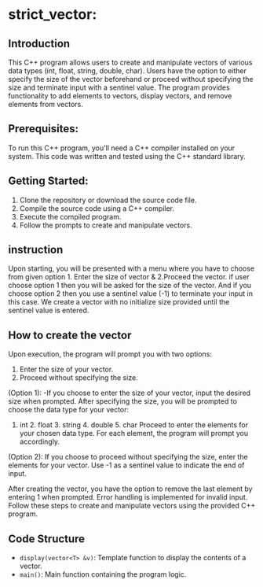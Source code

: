 # strict_vector:

## Introduction
This C++ program allows users to create and manipulate vectors of various data types (int, float, string, double, char). Users have the option to either specify the size of the vector beforehand or proceed without specifying the size and terminate input with a sentinel value. The program provides functionality to add elements to vectors, display vectors, and remove elements from vectors.
## Prerequisites:
To run this C++ program, you'll need a C++ compiler installed on your system. This code was written and tested using the C++ standard library.

## Getting Started:
1. Clone the repository or download the source code file.
2. Compile the source code using a C++ compiler.
3. Execute the compiled program.
4. Follow the prompts to create and manipulate vectors.

## instruction
Upon starting, you will be presented with a menu where you have to choose from given option 1. Enter the size of vector & 2.Proceed the vector. if user choose option  1 then you will be asked for the size of the vector. And if you choose option 2 then you use a sentinel value (-1) to terminate your input in this case.  We create a vector with no initialize size provided until the sentinel value is entered.

## How to create the vector
Upon execution, the program will prompt you with two options:
1. Enter the size of your vector.
2. Proceed without specifying the size.

(Option 1):
-If you choose to enter the size of your vector, input the desired size when prompted.
After specifying the size, you will be prompted to choose the data type for your vector:
1. int    2. float    3. string    4. double    5. char
Proceed to enter the elements for your chosen data type. For each element, the program will prompt you accordingly.

(Option 2):
If you choose to proceed without specifying the size, enter the elements for your vector. Use -1 as a sentinel value to indicate the end of input.

After creating the vector, you have the option to remove the last element by entering 1 when prompted. Error handling is implemented for invalid input.
Follow these steps to create and manipulate vectors using the provided C++ program.

## Code Structure
- `display(vector<T> &v)`: Template function to display the contents of a vector.
- `main()`: Main function containing the program logic.
